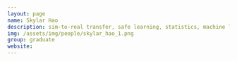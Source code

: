 ```yaml
---
layout: page
name: Skylar Hao
description: sim-to-real transfer, safe learning, statistics, machine learning
img: /assets/img/people/skylar_hao_1.png
group: graduate
website: 
---
```


